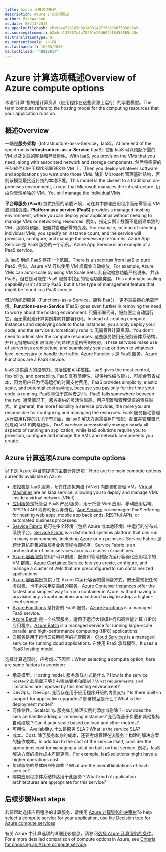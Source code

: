 ```yaml
---
title: Azure 计算选项概述
description: Azure 计算选项概述
author: MikeWasson
ms.date: 06/13/2018
ms.openlocfilehash: cb59c4472b183d9a14031497f0b6db673938c9a9
ms.sourcegitcommit: b2a4eb132857afa70201e28d662f18458865a48e
ms.translationtype: HT
ms.contentlocale: zh-CN
ms.lasthandoff: 10/05/2018
ms.locfileid: "48818813"
---
```

# <a name="overview-of-azure-compute-options"></a><span data-ttu-id="02ba1-103">Azure 计算选项概述</span><span class="sxs-lookup"><span data-stu-id="02ba1-103">Overview of Azure compute options</span></span>

<span data-ttu-id="02ba1-104">术语“计算”指的是计算资源（应用程序在这些资源上运行）的承载模型。</span><span class="sxs-lookup"><span data-stu-id="02ba1-104">The term *compute* refers to the hosting model for the computing resources that your application runs on.</span></span> 

## <a name="overview"></a><span data-ttu-id="02ba1-105">概述</span><span class="sxs-lookup"><span data-stu-id="02ba1-105">Overview</span></span>

<span data-ttu-id="02ba1-106">一端是**服务架构**（Infrastructure-as-a-Service，IaaS）。</span><span class="sxs-lookup"><span data-stu-id="02ba1-106">At one end of the spectrum is **Infrastructure-as-a-Service** (IaaS).</span></span> <span data-ttu-id="02ba1-107">使用 IaaS 可以预配所需的 VM 以及关联的网络和存储组件。</span><span class="sxs-lookup"><span data-stu-id="02ba1-107">With IaaS, you provision the VMs that you need, along with associated network and storage components.</span></span> <span data-ttu-id="02ba1-108">然后将需要的任何软件和应用程序部署到这些 VM 上。</span><span class="sxs-lookup"><span data-stu-id="02ba1-108">Then you deploy whatever software and applications you want onto those VMs.</span></span> <span data-ttu-id="02ba1-109">除非 Microsoft 管理基础结构，否则该模型最接近传统的本地环境。</span><span class="sxs-lookup"><span data-stu-id="02ba1-109">This model is the closest to a traditional on-premises environment, except that Microsoft manages the infrastructure.</span></span> <span data-ttu-id="02ba1-110">仍由你管理单独的 VM。</span><span class="sxs-lookup"><span data-stu-id="02ba1-110">You still manage the individual VMs.</span></span>  

<span data-ttu-id="02ba1-111">**平台即服务 (PaaS)** 提供托管的承载环境，可在其中部署应用程序而无需管理 VM 或网络资源。</span><span class="sxs-lookup"><span data-stu-id="02ba1-111">**Platform as a service (PaaS)** provides a managed hosting environment, where you can deploy your application without needing to manage VMs or networking resources.</span></span> <span data-ttu-id="02ba1-112">例如，指定实例计数而不是创建单独的 VM，服务将预配、配置并管理必需的资源。</span><span class="sxs-lookup"><span data-stu-id="02ba1-112">For example, instead of creating individual VMs, you specify an instance count, and the service will provision, configure, and manage the necessary resources.</span></span> <span data-ttu-id="02ba1-113">Azure App Service 是 PaaS 服务的一个示例。</span><span class="sxs-lookup"><span data-stu-id="02ba1-113">Azure App Service is an example of a PaaS service.</span></span>

<span data-ttu-id="02ba1-114">从 IaaS 到纯 PaaS 存在一个范围。</span><span class="sxs-lookup"><span data-stu-id="02ba1-114">There is a spectrum from IaaS to pure PaaS.</span></span> <span data-ttu-id="02ba1-115">例如，Azure VM 可以使用 VM 规模集自动缩放。</span><span class="sxs-lookup"><span data-stu-id="02ba1-115">For example, Azure VMs can auto-scale by using VM Scale Sets.</span></span> <span data-ttu-id="02ba1-116">此自动缩放功能严格说来，并非 PaaS，但它是可能在 PaaS 服务中找到的管理功能类型。</span><span class="sxs-lookup"><span data-stu-id="02ba1-116">This automatic scaling capability isn't strictly PaaS, but it's the type of management feature that might be found in a PaaS service.</span></span>

<span data-ttu-id="02ba1-117">借助功能即服务（Functions-as-a-Service，简称 FaaS），更不需要担心承载环境。</span><span class="sxs-lookup"><span data-stu-id="02ba1-117">**Functions-as-a-Service** (FaaS) goes even further in removing the need to worry about the hosting environment.</span></span> <span data-ttu-id="02ba1-118">只需部署代码，服务便会自动运行它，而无需创建计算实例并向其部署代码。</span><span class="sxs-lookup"><span data-stu-id="02ba1-118">Instead of creating compute instances and deploying code to those instances, you simply deploy your code, and the service automatically runs it.</span></span> <span data-ttu-id="02ba1-119">无需管理计算资源。</span><span class="sxs-lookup"><span data-stu-id="02ba1-119">You don’t need to administer the compute resources.</span></span> <span data-ttu-id="02ba1-120">这些服务使用无服务器体系结构，并且无缝地纵向扩展或减少到处理流量所需的级别。</span><span class="sxs-lookup"><span data-stu-id="02ba1-120">These services make use of serverless architecture, and seamlessly scale up or down to whatever level necessary to handle the traffic.</span></span> <span data-ttu-id="02ba1-121">Azure Functions 是 FaaS 服务。</span><span class="sxs-lookup"><span data-stu-id="02ba1-121">Azure Functions are a FaaS service.</span></span>

<span data-ttu-id="02ba1-122">IaaS 提供最大的控制力、灵活性和可移植性。</span><span class="sxs-lookup"><span data-stu-id="02ba1-122">IaaS gives the most control, flexibility, and portability.</span></span> <span data-ttu-id="02ba1-123">FaaS 具有简便性，提供弹性缩放能力，可能会节省成本，因为用户只为代码运行的时间支付费用。</span><span class="sxs-lookup"><span data-stu-id="02ba1-123">FaaS provides simplicity, elastic scale, and potential cost savings, because you pay only for the time your code is running.</span></span> <span data-ttu-id="02ba1-124">PaaS 则位于这两者之间。</span><span class="sxs-lookup"><span data-stu-id="02ba1-124">PaaS falls somewhere between the two.</span></span> <span data-ttu-id="02ba1-125">通常情况下，服务提供的灵活性越高，用户配置和管理资源的责任越大。</span><span class="sxs-lookup"><span data-stu-id="02ba1-125">In general, the more flexibility a service provides, the more you are responsible for configuring and managing the resources.</span></span> <span data-ttu-id="02ba1-126">FaaS 服务自动管理运行应用程序的几乎所有方面，而 IaaS 解决方案需要用户预配、配置并管理自己创建的 VM 和网络组件。</span><span class="sxs-lookup"><span data-stu-id="02ba1-126">FaaS services automatically manage nearly all aspects of running an application, while IaaS solutions require you to provision, configure and manage the VMs and network components you create.</span></span>

## <a name="azure-compute-options"></a><span data-ttu-id="02ba1-127">Azure 计算选项</span><span class="sxs-lookup"><span data-stu-id="02ba1-127">Azure compute options</span></span>

<span data-ttu-id="02ba1-128">以下是 Azure 中目前提供的主要计算选项：</span><span class="sxs-lookup"><span data-stu-id="02ba1-128">Here are the main compute options currently available in Azure:</span></span>

- <span data-ttu-id="02ba1-129">[虚拟机](/azure/virtual-machines/)是 IaaS 服务，允许在虚拟网络 (VNet) 内部署和管理 VM。</span><span class="sxs-lookup"><span data-stu-id="02ba1-129">[Virtual Machines](/azure/virtual-machines/) are an IaaS service, allowing you to deploy and manage VMs inside a virtual network (VNet).</span></span>
- <span data-ttu-id="02ba1-130">[应用服务](/azure/app-service/app-service-value-prop-what-is)是托管型 PaaS 产品/服务，用于托管 Web 应用、移动应用后端、RESTful API 或自动化业务流程。</span><span class="sxs-lookup"><span data-stu-id="02ba1-130">[App Service](/azure/app-service/app-service-value-prop-what-is) is a managed PaaS offering for hosting web apps, mobile app back ends, RESTful APIs, or automated business processes.</span></span>
- <span data-ttu-id="02ba1-131">[Service Fabric](/azure/service-fabric/service-fabric-overview) 是可在多个环境（包括 Azure 或本地环境）中运行的分布式系统平台。</span><span class="sxs-lookup"><span data-stu-id="02ba1-131">[Service Fabric](/azure/service-fabric/service-fabric-overview) is a distributed systems platform that can run in many environments, including Azure or on premises.</span></span> <span data-ttu-id="02ba1-132">Service Fabric 是跨计算机群集的微服务业务流程协调程序。</span><span class="sxs-lookup"><span data-stu-id="02ba1-132">Service Fabric is an orchestrator of microservices across a cluster of machines.</span></span> 
- <span data-ttu-id="02ba1-133">[Azure 容器服务](/azure/container-service/container-service-intro)使用户可以创建、配置和管理预配为运行容器化应用程序的 VM 群集。</span><span class="sxs-lookup"><span data-stu-id="02ba1-133">[Azure Container Service](/azure/container-service/container-service-intro) lets you create, configure, and manage a cluster of VMs that are preconfigured to run containerized applications.</span></span>
- <span data-ttu-id="02ba1-134">[Azure 容器实例](/azure/container-instances/container-instances-overview)提供了在 Azure 中运行容器的最简捷方式，既无需预配任何虚拟机，也不必采用更高级的服务。</span><span class="sxs-lookup"><span data-stu-id="02ba1-134">[Azure Container Instances](/azure/container-instances/container-instances-overview) offer the fastest and simplest way to run a container in Azure, without having to provision any virtual machines and without having to adopt a higher-level service.</span></span>
- <span data-ttu-id="02ba1-135">[Azure Functions](/azure/azure-functions/functions-overview) 是托管的 FaaS 服务。</span><span class="sxs-lookup"><span data-stu-id="02ba1-135">[Azure Functions](/azure/azure-functions/functions-overview) is a managed FaaS service.</span></span>
- <span data-ttu-id="02ba1-136">[Azure Batch](/azure/batch/batch-technical-overview) 是一个托管服务，适用于运行大规模并行和高性能计算 (HPC) 应用程序。</span><span class="sxs-lookup"><span data-stu-id="02ba1-136">[Azure Batch](/azure/batch/batch-technical-overview) is a managed service for running large-scale parallel and high-performance computing (HPC) applications.</span></span>
- <span data-ttu-id="02ba1-137">[云服务](/azure/cloud-services/cloud-services-choose-me)是用于运行云应用程序的托管服务。</span><span class="sxs-lookup"><span data-stu-id="02ba1-137">[Cloud Services](/azure/cloud-services/cloud-services-choose-me) is a managed service for running cloud applications.</span></span> <span data-ttu-id="02ba1-138">它使用 PaaS 承载模型。</span><span class="sxs-lookup"><span data-stu-id="02ba1-138">It uses a PaaS hosting model.</span></span> 

<span data-ttu-id="02ba1-139">选择计算选项时，应考虑以下因素：</span><span class="sxs-lookup"><span data-stu-id="02ba1-139">When selecting a compute option, here are some factors to consider:</span></span>

- <span data-ttu-id="02ba1-140">承载模型。</span><span class="sxs-lookup"><span data-stu-id="02ba1-140">Hosting model.</span></span> <span data-ttu-id="02ba1-141">服务承载方式是什么？</span><span class="sxs-lookup"><span data-stu-id="02ba1-141">How is the service hosted?</span></span> <span data-ttu-id="02ba1-142">此承载环境具有哪些要求和限制？</span><span class="sxs-lookup"><span data-stu-id="02ba1-142">What requirements and limitations are imposed by this hosting environment?</span></span> 
- <span data-ttu-id="02ba1-143">DevOps。</span><span class="sxs-lookup"><span data-stu-id="02ba1-143">DevOps.</span></span> <span data-ttu-id="02ba1-144">是否存在用于应用程序升级的内置支持？</span><span class="sxs-lookup"><span data-stu-id="02ba1-144">Is there built-in support for application upgrades?</span></span> <span data-ttu-id="02ba1-145">部署模型是什么？</span><span class="sxs-lookup"><span data-stu-id="02ba1-145">What is the deployment model?</span></span>
- <span data-ttu-id="02ba1-146">可伸缩性。</span><span class="sxs-lookup"><span data-stu-id="02ba1-146">Scalability.</span></span> <span data-ttu-id="02ba1-147">服务如何处理实例的添加或删除？</span><span class="sxs-lookup"><span data-stu-id="02ba1-147">How does the service handle adding or removing instances?</span></span> <span data-ttu-id="02ba1-148">是否能基于负载和其他指标自动缩放？</span><span class="sxs-lookup"><span data-stu-id="02ba1-148">Can it auto-scale based on load and other metrics?</span></span> 
- <span data-ttu-id="02ba1-149">可用性。</span><span class="sxs-lookup"><span data-stu-id="02ba1-149">Availability.</span></span> <span data-ttu-id="02ba1-150">什么是服务 SLA？</span><span class="sxs-lookup"><span data-stu-id="02ba1-150">What is the service SLA?</span></span> 
- <span data-ttu-id="02ba1-151">成本。</span><span class="sxs-lookup"><span data-stu-id="02ba1-151">Cost.</span></span> <span data-ttu-id="02ba1-152">除了服务本身的成本，还要考虑管理在该服务上构建的解决方案的操作成本。</span><span class="sxs-lookup"><span data-stu-id="02ba1-152">In addition to the cost of the service itself, consider the operations cost for managing a solution built on that service.</span></span> <span data-ttu-id="02ba1-153">例如，IaaS 解决方案的操作成本可能更高。</span><span class="sxs-lookup"><span data-stu-id="02ba1-153">For example, IaaS solutions might have a higher operations cost.</span></span>
- <span data-ttu-id="02ba1-154">每项服务的总体限制有哪些？</span><span class="sxs-lookup"><span data-stu-id="02ba1-154">What are the overall limitations of each service?</span></span> 
- <span data-ttu-id="02ba1-155">哪类应用程序体系结构适用于此服务？</span><span class="sxs-lookup"><span data-stu-id="02ba1-155">What kind of application architectures are appropriate for this service?</span></span> 

## <a name="next-steps"></a><span data-ttu-id="02ba1-156">后续步骤</span><span class="sxs-lookup"><span data-stu-id="02ba1-156">Next steps</span></span>

<span data-ttu-id="02ba1-157">若要帮助选择应用程序的计算服务，请使用 [Azure 计算服务的决策树](./compute-decision-tree.md)</span><span class="sxs-lookup"><span data-stu-id="02ba1-157">To help select a compute service for your application, use the [Decision tree for Azure compute services](./compute-decision-tree.md)</span></span>

<span data-ttu-id="02ba1-158">有关 Azure 中计算选项的详细比较信息，请参阅[选择 Azure 计算服务的条件](./compute-comparison.md)。</span><span class="sxs-lookup"><span data-stu-id="02ba1-158">For a more detailed comparison of compute options in Azure, see [Criteria for choosing an Azure compute service](./compute-comparison.md).</span></span>
